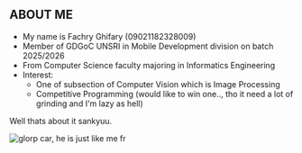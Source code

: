 ## ABOUT ME

- My name is Fachry Ghifary (09021182328009)
- Member of GDGoC UNSRI in Mobile Development division on batch 2025/2026
- From Computer Science faculty majoring in Informatics Engineering
- Interest:
    - One of subsection of Computer Vision which is Image Processing
    - Competitive Programming (would like to win one.., tho it need a lot of grinding and I'm lazy as hell)

Well thats about it sankyuu.

![glorp car, he is just like me fr](https://pbs.twimg.com/profile_images/1768444401037058048/J5u5RC3B_400x400.jpg)